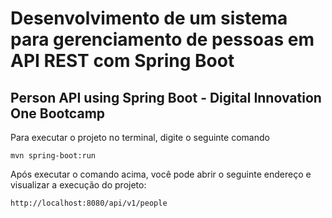 # Desenvolvimento de um sistema para gerenciamento de pessoas em API REST com Spring Boot

## Person API  using Spring Boot - Digital Innovation One Bootcamp

Para executar o projeto no terminal, digite o seguinte comando

```
mvn spring-boot:run
```

Após executar o comando acima, você pode abrir o seguinte endereço e visualizar a execução do projeto:

```
http://localhost:8080/api/v1/people
```